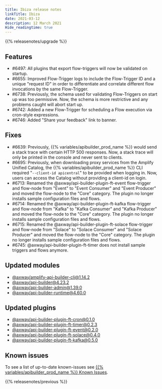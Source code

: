 ```yaml
---
title: Ibiza release notes
linkTitle: Ibiza
date: 2021-03-12
description: 12 March 2021
Hide_readingtime: true
---
```


{{% releasenotes/upgrade %}}

## Features

* #6497: All plugins that export flow-triggers will now be validated on startup.
* #6655: Improved Flow-Trigger logs to include the Flow-Trigger ID and a unique "request ID" in order to differentiate and correlate different flow invocations by the same Flow-Trigger.
* #6738: Previously, the schema used for validating Flow-Triggers on start up was too permissive. Now, the schema is more restrictive and any problems caught will abort start up.
* #6742: Added a new Flow-Trigger for scheduling a Flow execution via cron-style expressions.
* #6746: Added "Share your feedback" link to banner.

## Fixes

* #6639: Previously, {{% variables/apibuilder_prod_name %}} would send a stack trace with certain HTTP 500 responses. Now, a stack trace will only be printed in the console and never sent to clients.
* #6695: Previously, when downloading proxy services from the Amplify Unified Catalog, the {{% variables/apibuilder_prod_name %}} CLI required "`--client-id apicentral`" to be provided when logging in. Now, users can access the Catalog without providing a client-id on login.
* #6713: Renamed the @axway/api-builder-plugin-ft-event flow-trigger and flow-node from "Event" to "Event Consumer" and "Event Producer" and moved the flow-node to the "Core" category. The plugin no longer installs sample configuration files and flows.
* #6714: Renamed the @axway/api-builder-plugin-ft-kafka flow-trigger and flow-node from "Kafka" to "Kafka Consumer" and "Kafka Producer" and moved the flow-node to the "Core" category. The plugin no longer installs sample configuration files and flows.
* #6715: Renamed the @axway/api-builder-plugin-ft-solace flow-trigger and flow-node from "Solace" to "Solace Consumer" and "Solace Producer" and moved the flow-node to the "Core" category. The plugin no longer installs sample configuration files and flows.
* #6745: @axway/api-builder-plugin-ft-timer does not install sample triggers and flows anymore.

## Updated modules

* [@axway/amplify-api-builder-cli@1.14.2](https://www.npmjs.com/package/@axway/amplify-api-builder-cli/v/1.14.2)
* [@axway/api-builder@4.23.2](https://www.npmjs.com/package/@axway/api-builder/v/4.23.2)
* [@axway/api-builder-admin@1.39.0](https://www.npmjs.com/package/@axway/api-builder-admin/v/1.39.0)
* [@axway/api-builder-runtime@4.60.0](https://www.npmjs.com/package/@axway/api-builder-runtime/v/4.60.0)

## Updated plugins

* [@axway/api-builder-plugin-ft-cron@0.1.0](https://www.npmjs.com/package/@axway/api-builder-plugin-ft-cron/v/0.1.0)
* [@axway/api-builder-plugin-ft-timer@0.2.3](https://www.npmjs.com/package/@axway/api-builder-plugin-ft-timer/v/0.2.3)
* [@axway/api-builder-plugin-ft-event@0.2.0](https://www.npmjs.com/package/@axway/api-builder-plugin-ft-event/v/0.2.0)
* [@axway/api-builder-plugin-ft-solace@0.4.0](https://www.npmjs.com/package/@axway/api-builder-plugin-ft-solace/v/0.4.0)
* [@axway/api-builder-plugin-ft-kafka@0.5.0](https://www.npmjs.com/package/@axway/api-builder-plugin-ft-kafka/v/0.5.0)

## Known issues

To see a list of up-to-date known-issues see [{{% variables/apibuilder_prod_name %}} Known Issues](/docs/known_issues/).

{{% releasenotes/previous %}}
